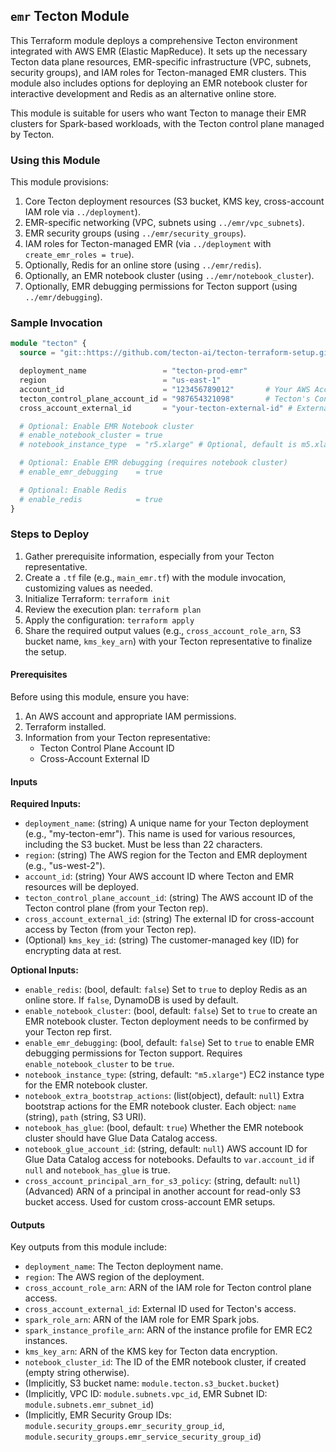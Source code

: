## `emr` Tecton Module

This Terraform module deploys a comprehensive Tecton environment integrated with AWS EMR (Elastic MapReduce). It sets up the necessary Tecton data plane resources, EMR-specific infrastructure (VPC, subnets, security groups), and IAM roles for Tecton-managed EMR clusters. This module also includes options for deploying an EMR notebook cluster for interactive development and Redis as an alternative online store.

This module is suitable for users who want Tecton to manage their EMR clusters for Spark-based workloads, with the Tecton control plane managed by Tecton.

### Using this Module

This module provisions:
1.  Core Tecton deployment resources (S3 bucket, KMS key, cross-account IAM role via `../deployment`).
2.  EMR-specific networking (VPC, subnets using `../emr/vpc_subnets`).
3.  EMR security groups (using `../emr/security_groups`).
4.  IAM roles for Tecton-managed EMR (via `../deployment` with `create_emr_roles = true`).
5.  Optionally, Redis for an online store (using `../emr/redis`).
6.  Optionally, an EMR notebook cluster (using `../emr/notebook_cluster`).
7.  Optionally, EMR debugging permissions for Tecton support (using `../emr/debugging`).

### Sample Invocation

```terraform
module "tecton" {
  source = "git::https://github.com/tecton-ai/tecton-terraform-setup.git//modules/emr"

  deployment_name                 = "tecton-prod-emr"
  region                          = "us-east-1"
  account_id                      = "123456789012"       # Your AWS Account ID
  tecton_control_plane_account_id = "987654321098"       # Tecton's Control Plane Account ID
  cross_account_external_id       = "your-tecton-external-id" # External ID from Tecton

  # Optional: Enable EMR Notebook cluster
  # enable_notebook_cluster = true
  # notebook_instance_type  = "r5.xlarge" # Optional, default is m5.xlarge

  # Optional: Enable EMR debugging (requires notebook cluster)
  # enable_emr_debugging    = true

  # Optional: Enable Redis
  # enable_redis            = true
}
```

### Steps to Deploy

1.  Gather prerequisite information, especially from your Tecton representative.
2.  Create a `.tf` file (e.g., `main_emr.tf`) with the module invocation, customizing values as needed.
3.  Initialize Terraform: `terraform init`
4.  Review the execution plan: `terraform plan`
5.  Apply the configuration: `terraform apply`
6.  Share the required output values (e.g., `cross_account_role_arn`, S3 bucket name, `kms_key_arn`) with your Tecton representative to finalize the setup. 

#### Prerequisites

Before using this module, ensure you have:
1.  An AWS account and appropriate IAM permissions.
2.  Terraform installed.
3.  Information from your Tecton representative:
    *   Tecton Control Plane Account ID
    *   Cross-Account External ID

#### Inputs

**Required Inputs:**

*   `deployment_name`: (string) A unique name for your Tecton deployment (e.g., "my-tecton-emr"). This name is used for various resources, including the S3 bucket. Must be less than 22 characters.
*   `region`: (string) The AWS region for the Tecton and EMR deployment (e.g., "us-west-2").
*   `account_id`: (string) Your AWS account ID where Tecton and EMR resources will be deployed.
*   `tecton_control_plane_account_id`: (string) The AWS account ID of the Tecton control plane (from your Tecton rep).
*   `cross_account_external_id`: (string) The external ID for cross-account access by Tecton (from your Tecton rep).
*   (Optional) `kms_key_id`: (string) The customer-managed key (ID) for encrypting data at rest.

**Optional Inputs:**

*   `enable_redis`: (bool, default: `false`) Set to `true` to deploy Redis as an online store. If `false`, DynamoDB is used by default.
*   `enable_notebook_cluster`: (bool, default: `false`) Set to `true` to create an EMR notebook cluster. Tecton deployment needs to be confirmed by your Tecton rep first.
*   `enable_emr_debugging`: (bool, default: `false`) Set to `true` to enable EMR debugging permissions for Tecton support. Requires `enable_notebook_cluster` to be `true`.
*   `notebook_instance_type`: (string, default: `"m5.xlarge"`) EC2 instance type for the EMR notebook cluster.
*   `notebook_extra_bootstrap_actions`: (list(object), default: `null`) Extra bootstrap actions for the EMR notebook cluster. Each object: `name` (string), `path` (string, S3 URI).
*   `notebook_has_glue`: (bool, default: `true`) Whether the EMR notebook cluster should have Glue Data Catalog access.
*   `notebook_glue_account_id`: (string, default: `null`) AWS account ID for Glue Data Catalog access for notebooks. Defaults to `var.account_id` if `null` and `notebook_has_glue` is true.
*   `cross_account_principal_arn_for_s3_policy`: (string, default: `null`) (Advanced) ARN of a principal in another account for read-only S3 bucket access. Used for custom cross-account EMR setups.

#### Outputs

Key outputs from this module include:

*   `deployment_name`: The Tecton deployment name.
*   `region`: The AWS region of the deployment.
*   `cross_account_role_arn`: ARN of the IAM role for Tecton control plane access.
*   `cross_account_external_id`: External ID used for Tecton's access.
*   `spark_role_arn`: ARN of the IAM role for EMR Spark jobs.
*   `spark_instance_profile_arn`: ARN of the instance profile for EMR EC2 instances.
*   `kms_key_arn`: ARN of the KMS key for Tecton data encryption.
*   `notebook_cluster_id`: The ID of the EMR notebook cluster, if created (empty string otherwise).
*   (Implicitly, S3 bucket name: `module.tecton.s3_bucket.bucket`)
*   (Implicitly, VPC ID: `module.subnets.vpc_id`, EMR Subnet ID: `module.subnets.emr_subnet_id`)
*   (Implicitly, EMR Security Group IDs: `module.security_groups.emr_security_group_id`, `module.security_groups.emr_service_security_group_id`)

